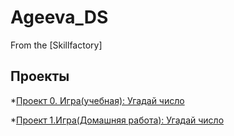 # Ageeva_DS
From the [Skillfactory]

## Проекты

*[Проект 0. Игра(учебная): Угадай число](https://github.com/EkaterinaNAgeeva/Ageeva_DS/tree/main/project_0)

*[Проект 1.Игра(Домашняя работа): Угадай число](https://colab.research.google.com/drive/1SprsG6GWHdy2Qxu7XGnnaAlaZ6vBp70w?usp=sharing)
